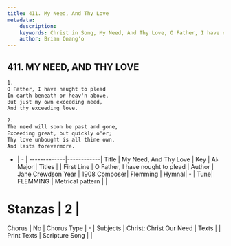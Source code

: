 ```yaml
---
title: 411. My Need, And Thy Love
metadata:
    description: 
    keywords: Christ in Song, My Need, And Thy Love, O Father, I have nought to plead, 
    author: Brian Onang'o
---
```



## 411. MY NEED, AND THY LOVE

```txt
1.
O Father, I have naught to plead
In earth beneath or heav'n above,
But just my own exceeding need,
And thy exceeding love.

2.
The need will soon be past and gone,
Exceeding great, but quickly o'er;
Thy love unbought is all thine own,
And lasts forevermore.

```

- |   -  |
-------------|------------|
Title | My Need, And Thy Love |
Key | A♭ Major |
Titles |  |
First Line | O Father, I have nought to plead |
Author | Jane Crewdson
Year | 1908
Composer| Flemming |
Hymnal|  - |
Tune| FLEMMING |
Metrical pattern | |
# Stanzas | 2 |
Chorus | No |
Chorus Type | - |
Subjects | Christ: Christ Our Need |
Texts |  |
Print Texts | 
Scripture Song |  |
  

